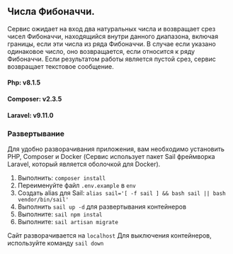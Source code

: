 ## Числа Фибоначчи.
Сервис ожидает на вход два натуральных числа и возвращает срез чисел Фибоначчи, находящийся внутри данного диапазона, 
включая границы, если эти числа из ряда Фибоначчи. В случае если указано одинаковое число, оно возвращается, 
если относится к ряду Фибоначчи. Если результатом работы является пустой срез, сервис возвращает текстовое 
сообщение.

#### Php: v8.1.5 
#### Composer: v2.3.5 
#### Laravel: v9.11.0 

### Развертывание
Для удобно разворачивания приложения, вам необходимо установить PHP, Composer и Docker
(Сервис использует пакет Sail фреймворка Laravel, который является оболочкой для Docker).
1. Выполнить: `composer install`
2. Переименуйте файл `.env.example` в `env`
3. Создать alias для Sail: `alias sail='[ -f sail ] && bash sail || bash vendor/bin/sail'`
4. Выполнить `sail up -d` для развертывания контейнеров
5. Выполните: `sail npm instal`
6. Выполните: `sail artisan migrate`

Сайт разворачивается на `localhost`
Для выключения контейнеров, используйте команду `sail down` 
